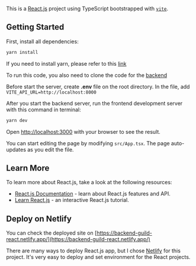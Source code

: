 This is a [React.js](https://react.dev/) project using TypeScript bootstrapped with [`vite`](https://vitejs.dev/guide/#scaffolding-your-first-vite-project).

## Getting Started

First, install all dependencies:
```bash
yarn install
``` 
If you need to install yarn, please refer to this [link](https://yarnpkg.com/getting-started/install)

To run this code, you also need to clone the code for the [backend](https://github.com/yeouvi29/backend-guild-pt-react-be)

Before start the server, create **.env** file on the root directory.
In the file, add `VITE_API_URL=http://localhost:8000`

After you start the backend server, run the frontend development server with this command in terminal:

```bash
yarn dev
```

Open [http://localhost:3000](http://localhost:3000) with your browser to see the result.

You can start editing the page by modifying `src/App.tsx`. The page auto-updates as you edit the file.

## Learn More

To learn more about React.js, take a look at the following resources:

- [React.js Documentation](https://react.dev/reference/react) - learn about React.js features and API.
- [Learn React.js](https://react.dev/learn) - an interactive React.js tutorial.

## Deploy on Netlify
You can check the deployed site on [https://backend-guild-react.netlify.app/](https://backend-guild-react.netlify.app/)

There are many ways to deploy React.js app, but I chose [Netlify](https://www.netlify.com/) for this project.
It's very easy to deploy and set environment for the React projects.